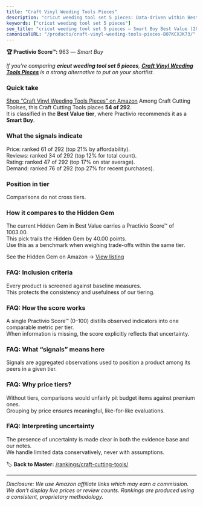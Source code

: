 ```yaml
---
title: "Craft Vinyl Weeding Tools Pieces"
description: "cricut weeding tool set 5 pieces: Data-driven within Best Value ranking using the Practivio Score™. Positioned by quality, value, demand, findability, momentum."
keywords: ["cricut weeding tool set 5 pieces"]
seo_title: "cricut weeding tool set 5 pieces — Smart Buy Best Value (2025)"
canonicalURL: "/products/craft-vinyl-weeding-tools-pieces-B07KCXJK73/"
---
```


**🏆 Practivio Score™:** 963 — _Smart Buy_


*If you're comparing **cricut weeding tool set 5 pieces**, **[Craft Vinyl Weeding Tools Pieces](https://www.amazon.com/dp/B07KCXJK73?tag=practivio-20)** is a strong alternative to put on your shortlist.*
### Quick take
[Shop “Craft Vinyl Weeding Tools Pieces” on Amazon](https://www.amazon.com/dp/B07KCXJK73?tag=practivio-20)
Among Craft Cutting Toolses, this Craft Cutting Tools places **54 of 292**.  
It is classified in the **Best Value tier**, where Practivio recommends it as a **Smart Buy**.

### What the signals indicate
Price: ranked 61 of 292 (top 21% by affordability).  
Reviews: ranked 34 of 292 (top 12% for total count).  
Rating: ranked 47 of 292 (top 17% on star average).  
Demand: ranked 76 of 292 (top 27% for recent purchases).

### Position in tier
Comparisons do not cross tiers.

### How it compares to the Hidden Gem
The current Hidden Gem in Best Value carries a Practivio Score™ of 1003.00.  
This pick trails the Hidden Gem by 40.00 points.  
Use this as a benchmark when weighing trade-offs within the same tier.  

See the Hidden Gem on Amazon → [View listing](https://www.amazon.com/dp/B000P0LNRE?tag=practivio-20)

### FAQ: Inclusion criteria
Every product is screened against baseline measures.  
This protects the consistency and usefulness of our tiering.

### FAQ: How the score works
A single Practivio Score™ (0–100) distills observed indicators into one comparable metric per tier.  
When information is missing, the score explicitly reflects that uncertainty.

### FAQ: What “signals” means here
Signals are aggregated observations used to position a product among its peers in a given tier.

### FAQ: Why price tiers?
Without tiers, comparisons would unfairly pit budget items against premium ones.  
Grouping by price ensures meaningful, like-for-like evaluations.

### FAQ: Interpreting uncertainty
The presence of uncertainty is made clear in both the evidence base and our notes.  
We handle limited data conservatively, never with assumptions.


🏷️ **Back to Master:** [/rankings/craft-cutting-tools/](/rankings/craft-cutting-tools/)

---
_Disclosure: We use Amazon affiliate links which may earn a commission. We don’t display live prices or review counts. Rankings are produced using a consistent, proprietary methodology._
